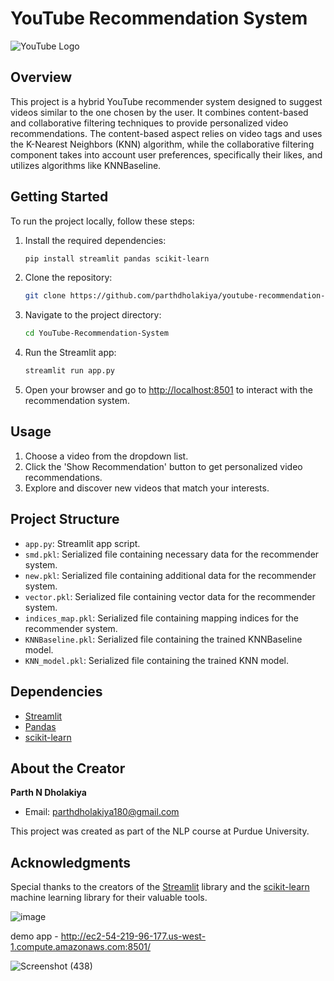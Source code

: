# YouTube Recommendation System

![YouTube Logo](https://upload.wikimedia.org/wikipedia/commons/thumb/b/b8/YouTube_Logo_2017.svg/1200px-YouTube_Logo_2017.svg.png)

## Overview

This project is a hybrid YouTube recommender system designed to suggest videos similar to the one chosen by the user. It combines content-based and collaborative filtering techniques to provide personalized video recommendations. The content-based aspect relies on video tags and uses the K-Nearest Neighbors (KNN) algorithm, while the collaborative filtering component takes into account user preferences, specifically their likes, and utilizes algorithms like KNNBaseline.

## Getting Started

To run the project locally, follow these steps:

1. Install the required dependencies:

    ```bash
    pip install streamlit pandas scikit-learn
    ```

2. Clone the repository:

    ```bash
    git clone https://github.com/parthdholakiya/youtube-recommendation-system-hybrid.git
    ```

3. Navigate to the project directory:

    ```bash
    cd YouTube-Recommendation-System
    ```

4. Run the Streamlit app:

    ```bash
    streamlit run app.py
    ```

5. Open your browser and go to [http://localhost:8501](http://localhost:8501) to interact with the recommendation system.

## Usage

1. Choose a video from the dropdown list.
2. Click the 'Show Recommendation' button to get personalized video recommendations.
3. Explore and discover new videos that match your interests.

## Project Structure

- `app.py`: Streamlit app script.
- `smd.pkl`: Serialized file containing necessary data for the recommender system.
- `new.pkl`: Serialized file containing additional data for the recommender system.
- `vector.pkl`: Serialized file containing vector data for the recommender system.
- `indices_map.pkl`: Serialized file containing mapping indices for the recommender system.
- `KNNBaseline.pkl`: Serialized file containing the trained KNNBaseline model.
- `KNN_model.pkl`: Serialized file containing the trained KNN model.

## Dependencies

- [Streamlit](https://streamlit.io/)
- [Pandas](https://pandas.pydata.org/)
- [scikit-learn](https://scikit-learn.org/)

## About the Creator

**Parth N Dholakiya**

- Email: parthdholakiya180@gmail.com

This project was created as part of the NLP course at Purdue University.

## Acknowledgments

Special thanks to the creators of the [Streamlit](https://streamlit.io/) library and the [scikit-learn](https://scikit-learn.org/) machine learning library for their valuable tools.

![image](https://user-images.githubusercontent.com/94167271/235462664-7eb4da42-3371-445b-97f2-f3908e840636.png)

demo app - http://ec2-54-219-96-177.us-west-1.compute.amazonaws.com:8501/ 

![Screenshot (438)](https://github.com/parthdholakiya/youtube-recommendation-system-hybrid/assets/94167271/cf1f571f-3bdf-4b51-9999-218d397d6b8e)
